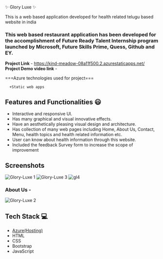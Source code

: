 
 ✨ Glory Luxe ✨

This is a web based application developed for health related telugu based website in india

### This web based restaurant application has been developed for the accomplishment of Future Ready Talent Internship program launched by Microsoft, Future Skills Prime, Quess, Github and EY.


**Project Link** - https://kind-meadow-08a11f500.2.azurestaticapps.net/
**Project Demo video link** -


===Azure technologies used for project===
      
      
      +Static web apps


## Features and Functionalities 😃

- Interactive and responsive UI.
- Has many graphical and visual innovative effects.
- Have an aesthetically pleasing visual design and architecture.
- Has collection of many web pages including Home, About Us, Contact, Menu, health topics and health related information etc.
- User can know about health information through this website.
- Included the feedback Survey form to increase the scope of improvement 

## Screenshots

 
 ![Glory-Luxe 1](https://user-images.githubusercontent.com/111440383/201681098-41391ac1-68d6-4895-bdbe-5bd0bce6312e.jpg)
 ![Glory-Luxe 3](https://user-images.githubusercontent.com/111440383/201681980-4a824cb5-ab93-490e-aa54-045b498d309e.jpg)
 ![gl4](https://user-images.githubusercontent.com/111440383/201682432-db5c3bf5-855a-4299-aa25-b588c05253e0.jpg)

### About Us -
![Glory-Luxe 2](https://user-images.githubusercontent.com/111440383/201681128-3a8e6759-06cc-43a8-8df5-2ade60eecb5a.jpg)






## Tech Stack 💻

- [Azure(Hosting)](https://azure.microsoft.com/en-in/features/azure-portal/)
- HTML
- CSS
- Bootstrap
- JavaScript
